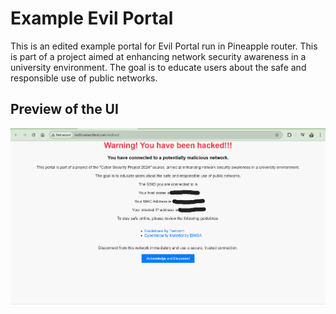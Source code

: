 # Example Evil Portal

This is an edited example portal for Evil Portal run in Pineapple router. This is part of a project aimed at enhancing network security awareness in a university environment. The goal is to educate users about the safe and responsible use of public networks.

## Preview of the UI

![Preview](example/portal_preview.png)
